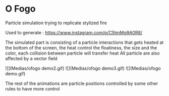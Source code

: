 # O Fogo
Particle simulation trying to replicate stylized fire

Used to generate : https://www.instagram.com/p/C5tmMg9A0R8/

The simulated part is consisting of a particle interactions that gets heated at the bottom of the screen,
the heat control the floatiness, the size and the color, each collision between particle will transfer heat
All particle are also affected by a vector field

![](Medias/ofogo demo2.gif)
![](Medias/ofogo demo3.gif)
![](Medias/ofogo demo.gif)

The rest of the animations are particle positions controlled by some other rules to have more control 
